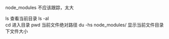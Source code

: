 node_modules 不应该跟踪，太大


ls  查看当前目录
ls -al  
cd 进入目录
pwd 当前文件绝对路径
du -hs node_modules/  显示当前文件目录下文件大小

